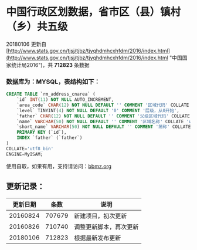 # 中国行政区划数据，省市区（县）镇村（乡）共五级
20180106 更新自 [http://www.stats.gov.cn/tjsj/tjbz/tjyqhdmhcxhfdm/2016/index.html](http://www.stats.gov.cn/tjsj/tjbz/tjyqhdmhcxhfdm/2016/index.html "中国国家统计局2016")，共 **712823** 条数据

### 数据库为：MYSQL，表结构如下：
```sql
CREATE TABLE `rm_address_cnarea` (
	`id` INT(11) NOT NULL AUTO_INCREMENT,
	`area_code` CHAR(12) NOT NULL DEFAULT '' COMMENT '区域代码' COLLATE 'utf8_bin',
	`level` TINYINT(4) NOT NULL DEFAULT '0' COMMENT '层级，从0开始',
	`father` CHAR(12) NOT NULL DEFAULT '' COMMENT '父级区域代码' COLLATE 'utf8_bin',
	`name` VARCHAR(50) NOT NULL DEFAULT '' COMMENT '区域名称' COLLATE 'utf8_bin',
	`short_name` VARCHAR(50) NOT NULL DEFAULT '' COMMENT '简称' COLLATE 'utf8_bin',
	PRIMARY KEY (`id`),
	INDEX `father` (`father`)
)
COLLATE='utf8_bin'
ENGINE=MyISAM;
```

使用自取，如果有用，支持请访问：[bbmz.org](http://bbmz.org "斌斌妹子")

## 更新记录：
更新日期 | 条数 | 说明
----|------|----
| 20160824        | 707679           | 新建项目，初次更新  |
| 20160826        | 710740           | 调整更新脚本，再次更新  |
| 20180106        | 712823           | 根据最新发布更新  |
